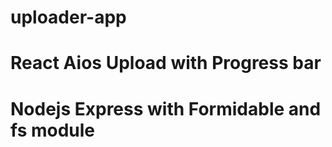 # uploader-app

# React Aios Upload with Progress bar
# Nodejs Express with Formidable and fs module
